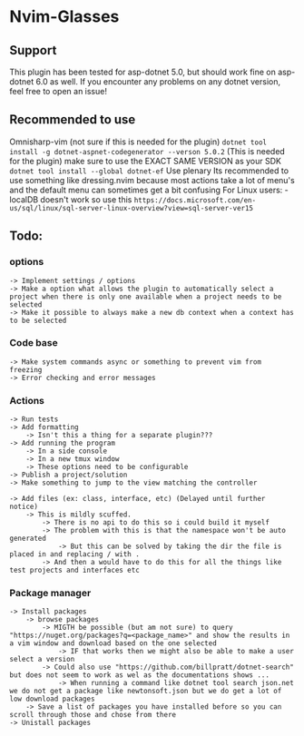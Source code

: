 # Nvim-Glasses

## Support
This plugin has been tested for asp-dotnet 5.0, but should work fine on asp-dotnet 6.0 as well.
If you encounter any problems on any dotnet version, feel free to open an issue!

## Recommended to use
Omnisharp-vim (not sure if this is needed for the plugin)
`dotnet tool install -g dotnet-aspnet-codegenerator --verson 5.0.2` (This is needed for the plugin) make sure to use the EXACT SAME VERSION as your SDK 
`dotnet tool install --global dotnet-ef`
Use plenary
Its recommended to use something like dressing.nvim because most actions take a lot of menu's and the default menu can sometimes get a bit confusing
For Linux users:
    - localDB doesn't work so use this `https://docs.microsoft.com/en-us/sql/linux/sql-server-linux-overview?view=sql-server-ver15`

## Todo:
### options
    -> Implement settings / options
    -> Make a option what allows the plugin to automatically select a project when there is only one available when a project needs to be selected
    -> Make it possible to always make a new db context when a context has to be selected

### Code base
    -> Make system commands async or something to prevent vim from freezing
    -> Error checking and error messages

### Actions
	-> Run tests
	-> Add formatting
        -> Isn't this a thing for a separate plugin???
    -> Add running the program
        -> In a side console
        -> In a new tmux window
        -> These options need to be configurable
    -> Publish a project/solution
    -> Make something to jump to the view matching the controller

	-> Add files (ex: class, interface, etc) (Delayed until further notice)
        -> This is mildly scuffed.
            -> There is no api to do this so i could build it myself
            -> The problem with this is that the namespace won't be auto generated
                -> But this can be solved by taking the dir the file is placed in and replacing / with .
            -> And then a would have to do this for all the things like test projects and interfaces etc

### Package manager
	-> Install packages
		-> browse packages
            -> MIGTH be possible (but am not sure) to query "https://nuget.org/packages?q=<package_name>" and show the results in a vim window and download based on the one selected
                -> IF that works then we might also be able to make a user select a version
            -> Could also use "https://github.com/billpratt/dotnet-search" but does not seem to work as wel as the documentations shows ...
                -> When running a command like dotnet tool search json.net we do not get a package like newtonsoft.json but we do get a lot of low download packages
        -> Save a list of packages you have installed before so you can scroll through those and chose from there
	-> Unistall packages
